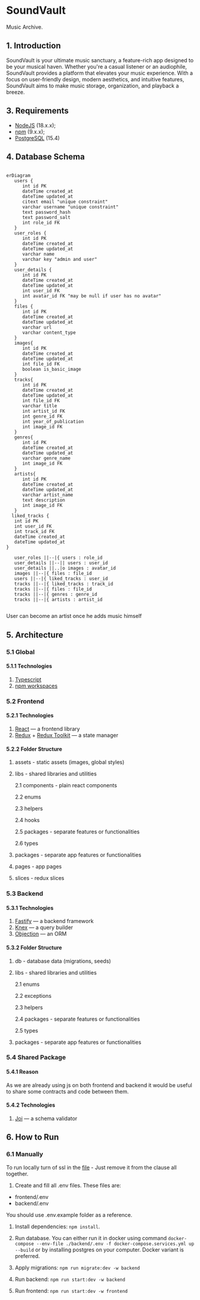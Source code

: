# SoundVault

Music Archive.

## 1. Introduction

SoundVault is your ultimate music sanctuary, a feature-rich app designed to be your musical haven. Whether you're a casual listener or an audiophile, SoundVault provides a platform that elevates your music experience. With a focus on user-friendly design, modern aesthetics, and intuitive features, SoundVault aims to make music storage, organization, and playback a breeze.

## 3. Requirements

- [NodeJS](https://nodejs.org/en) (18.x.x);
- [npm](https://www.npmjs.com/) (9.x.x);
- [PostgreSQL](https://www.postgresql.org/) (15.4)

## 4. Database Schema

```mermaid

erDiagram
   users {
      int id PK
      dateTime created_at
      dateTime updated_at
      citext email "unique constraint"
      varchar username "unique constraint"
      text password_hash
      text password_salt
      int role_id FK
   }
   user_roles {
      int id PK
      dateTime created_at
      dateTime updated_at
      varchar name
      varchar key "admin and user"
   }
   user_details {
      int id PK
      dateTime created_at
      dateTime updated_at
      int user_id FK
      int avatar_id FK "may be null if user has no avatar"
   }
   files {
      int id PK
      dateTime created_at
      dateTime updated_at
      varchar url
      varchar content_type
   }
   images{
      int id PK
      dateTime created_at
      dateTime updated_at
      int file_id FK
      boolean is_basic_image
   }
   tracks{
      int id PK
      dateTime created_at
      dateTime updated_at
      int file_id FK
      varchar title
      int artist_id FK
      int genre_id FK
      int year_of_publication
      int image_id FK
   }
   genres{
      int id PK
      dateTime created_at
      dateTime updated_at
      varchar genre_name
      int image_id FK
   }
   artists{
      int id PK
      dateTime created_at
      dateTime updated_at
      varchar artist_name
      text description
      int image_id FK
   }
  liked_tracks {
   int id PK
   int user_id FK
   int track_id FK
   dateTime created_at
   dateTime updated_at
}

   user_roles ||--|{ users : role_id
   user_details ||--|| users : user_id
   user_details ||..|o images : avatar_id
   images ||--|{ files : file_id
   users ||--|{ liked_tracks : user_id
   tracks ||--|{ liked_tracks : track_id
   tracks ||--|{ files : file_id
   tracks ||--|{ genres : genre_id
   tracks ||--|{ artists : artist_id


```

User can become an artist once he adds music himself

## 5. Architecture

### 5.1 Global

#### 5.1.1 Technologies

1. [Typescript](https://www.typescriptlang.org/)
2. [npm workspaces](https://docs.npmjs.com/cli/v9/using-npm/workspaces)

### 5.2 Frontend

#### 5.2.1 Technologies

1. [React](https://react.dev/) — a frontend library
2. [Redux](https://redux.js.org/) + [Redux Toolkit](https://redux-toolkit.js.org/) — a state manager

#### 5.2.2 Folder Structure

1. assets - static assets (images, global styles)
2. libs - shared libraries and utilities

   2.1 components - plain react components

   2.2 enums

   2.3 helpers

   2.4 hooks

   2.5 packages - separate features or functionalities

   2.6 types

3. packages - separate app features or functionalities
4. pages - app pages
5. slices - redux slices

### 5.3 Backend

#### 5.3.1 Technologies

1. [Fastify](https://fastify.dev/) — a backend framework
2. [Knex](https://knexjs.org/) — a query builder
3. [Objection](https://vincit.github.io/objection.js/) — an ORM

#### 5.3.2 Folder Structure

1. db - database data (migrations, seeds)
2. libs - shared libraries and utilities

   2.1 enums

   2.2 exceptions

   2.3 helpers

   2.4 packages - separate features or functionalities

   2.5 types

3. packages - separate app features or functionalities

### 5.4 Shared Package

#### 5.4.1 Reason

As we are already using js on both frontend and backend it would be useful to share some contracts and code between them.

#### 5.4.2 Technologies

1. [Joi](https://github.com/sideway/joi) — a schema validator

## 6. How to Run

### 6.1 Manually

To run locally turn of ssl in the [file](backend/src/libs/packages/database/base-database.package.ts) - Just remove it from the clause all together.

1. Create and fill all .env files. These files are:

- frontend/.env
- backend/.env

You should use .env.example folder as a reference.

1. Install dependencies: `npm install`.

2. Run database. You can either run it in docker using command `docker-compose --env-file ./backend/.env -f docker-compose.services.yml up --build` or by installing postgres on your computer. Docker variant is preferred.

3. Apply migrations: `npm run migrate:dev -w backend`

4. Run backend: `npm run start:dev -w backend`

5. Run frontend: `npm run start:dev -w frontend`
